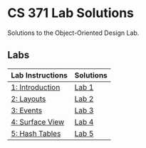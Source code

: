 # CS 371 Lab Solutions
Solutions to the Object-Oriented Design Lab.

## Labs
| Lab Instructions | Solutions |
| - | - |
| [1: Introduction]()   | [Lab 1](https://github.com/harringt23/CS301_labSolutions/tree/main/src/Lab1_BirthdayCake-master) |
| [2: Layouts]()        | [Lab 2]() |
| [3: Events]()         | [Lab 3]() | 
| [4: Surface View]()   | [Lab 4]() | 
| [5: Hash Tables]()    | [Lab 5]() | 
